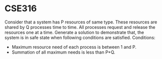 # CSE316


Consider that a system has P resources of same type. These resources are shared by Q processes time to time. All processes request and release the resources one at a time. Generate a solution to demonstrate that, the system is in safe state when following conditions are satisfied. Conditions:

- Maximum resource need of each process is between 1 and P.
- Summation of all maximum needs is less than P+Q.
